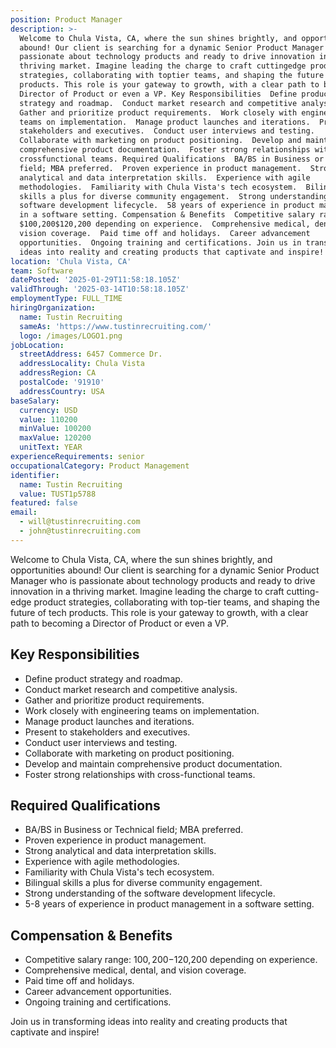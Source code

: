 ```yaml
---
position: Product Manager
description: >-
  Welcome to Chula Vista, CA, where the sun shines brightly, and opportunities
  abound! Our client is searching for a dynamic Senior Product Manager who is
  passionate about technology products and ready to drive innovation in a
  thriving market. Imagine leading the charge to craft cuttingedge product
  strategies, collaborating with toptier teams, and shaping the future of tech
  products. This role is your gateway to growth, with a clear path to becoming a
  Director of Product or even a VP. Key Responsibilities  Define product
  strategy and roadmap.  Conduct market research and competitive analysis. 
  Gather and prioritize product requirements.  Work closely with engineering
  teams on implementation.  Manage product launches and iterations.  Present to
  stakeholders and executives.  Conduct user interviews and testing. 
  Collaborate with marketing on product positioning.  Develop and maintain
  comprehensive product documentation.  Foster strong relationships with
  crossfunctional teams. Required Qualifications  BA/BS in Business or Technical
  field; MBA preferred.  Proven experience in product management.  Strong
  analytical and data interpretation skills.  Experience with agile
  methodologies.  Familiarity with Chula Vista's tech ecosystem.  Bilingual
  skills a plus for diverse community engagement.  Strong understanding of the
  software development lifecycle.  58 years of experience in product management
  in a software setting. Compensation & Benefits  Competitive salary range:
  $100,200$120,200 depending on experience.  Comprehensive medical, dental, and
  vision coverage.  Paid time off and holidays.  Career advancement
  opportunities.  Ongoing training and certifications. Join us in transforming
  ideas into reality and creating products that captivate and inspire!
location: 'Chula Vista, CA'
team: Software
datePosted: '2025-01-29T11:58:18.105Z'
validThrough: '2025-03-14T10:58:18.105Z'
employmentType: FULL_TIME
hiringOrganization:
  name: Tustin Recruiting
  sameAs: 'https://www.tustinrecruiting.com/'
  logo: /images/LOGO1.png
jobLocation:
  streetAddress: 6457 Commerce Dr.
  addressLocality: Chula Vista
  addressRegion: CA
  postalCode: '91910'
  addressCountry: USA
baseSalary:
  currency: USD
  value: 110200
  minValue: 100200
  maxValue: 120200
  unitText: YEAR
experienceRequirements: senior
occupationalCategory: Product Management
identifier:
  name: Tustin Recruiting
  value: TUST1p5788
featured: false
email:
  - will@tustinrecruiting.com
  - john@tustinrecruiting.com
---
```




Welcome to Chula Vista, CA, where the sun shines brightly, and opportunities abound! Our client is searching for a dynamic Senior Product Manager who is passionate about technology products and ready to drive innovation in a thriving market. Imagine leading the charge to craft cutting-edge product strategies, collaborating with top-tier teams, and shaping the future of tech products. This role is your gateway to growth, with a clear path to becoming a Director of Product or even a VP. 

## Key Responsibilities
- Define product strategy and roadmap.
- Conduct market research and competitive analysis.
- Gather and prioritize product requirements.
- Work closely with engineering teams on implementation.
- Manage product launches and iterations.
- Present to stakeholders and executives.
- Conduct user interviews and testing.
- Collaborate with marketing on product positioning.
- Develop and maintain comprehensive product documentation.
- Foster strong relationships with cross-functional teams.

## Required Qualifications
- BA/BS in Business or Technical field; MBA preferred.
- Proven experience in product management.
- Strong analytical and data interpretation skills.
- Experience with agile methodologies.
- Familiarity with Chula Vista's tech ecosystem.
- Bilingual skills a plus for diverse community engagement.
- Strong understanding of the software development lifecycle.
- 5-8 years of experience in product management in a software setting.

## Compensation & Benefits
- Competitive salary range: $100,200-$120,200 depending on experience.
- Comprehensive medical, dental, and vision coverage.
- Paid time off and holidays.
- Career advancement opportunities.
- Ongoing training and certifications.

Join us in transforming ideas into reality and creating products that captivate and inspire!
